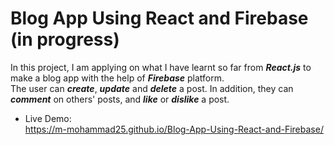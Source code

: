 # Blog App Using React and Firebase (in progress)
In this project, I am applying on what I have learnt so far from <b><em>React.js</em></b> to make a blog app with the help of <b><em>Firebase</em></b> platform.<br>
The user can <b><em>create</em></b>, <b><em>update</em></b> and <b><em>delete</em></b> a post. In addition, they can <b><em>comment</em></b> on others' posts, and <b><em>like</em></b> or <b><em>dislike</em></b> a post.<br> 
- Live Demo:<br> https://m-mohammad25.github.io/Blog-App-Using-React-and-Firebase/

